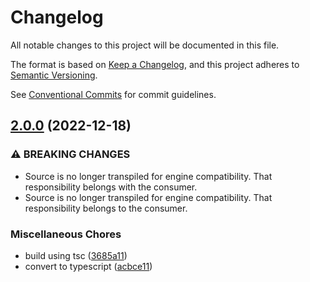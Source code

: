 # Changelog

All notable changes to this project will be documented in this file.

The format is based on [Keep a Changelog](https://keepachangelog.com/en/1.0.0/), and this project
adheres to [Semantic Versioning](https://semver.org/spec/v2.0.0.html).

See [Conventional Commits](https://conventionalcommits.org) for commit guidelines.

## [2.0.0](https://github.com/jneander/activity-routing/compare/v1.0.1...v2.0.0) (2022-12-18)

### ⚠ BREAKING CHANGES

- Source is no longer transpiled for engine compatibility. That responsibility belongs with the
  consumer.
- Source is no longer transpiled for engine compatibility. That responsibility belongs to the
  consumer.

### Miscellaneous Chores

- build using tsc
  ([3685a11](https://github.com/jneander/activity-routing/commit/3685a11ed58ac3b19ed972a2ac81b470419373ef))
- convert to typescript
  ([acbce11](https://github.com/jneander/activity-routing/commit/acbce112d7c4339f2ac34b45a2b68f3f512e170f))
